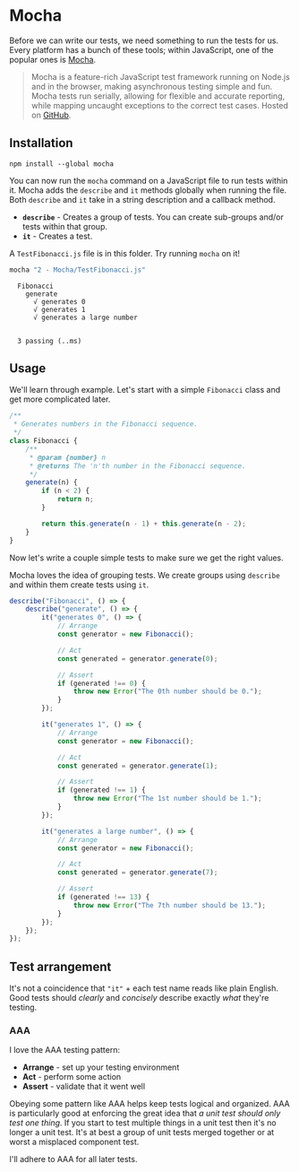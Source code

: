 # Mocha

Before we can write our tests, we need something to run the tests for us.
Every platform has a bunch of these tools; within JavaScript, one of the popular ones is [Mocha](https://mochajs.org).

> Mocha is a feature-rich JavaScript test framework running on Node.js and in the browser, making asynchronous testing simple and fun. Mocha tests run serially, allowing for flexible and accurate reporting, while mapping uncaught exceptions to the correct test cases. Hosted on [GitHub](https://github.com/mochajs/mocha).

## Installation

```
npm install --global mocha
```

You can now run the `mocha` command on a JavaScript file to run tests within it.
Mocha adds the `describe` and `it` methods globally when running the file.
Both `describe` and `it` take in a string description and a callback method.

* **`describe`** - Creates a group of tests. You can create sub-groups and/or tests within that group.
* **`it`** - Creates a test.

A `TestFibonacci.js` file is in this folder.
Try running `mocha` on it!

```cmd
mocha "2 - Mocha/TestFibonacci.js"
```

```
  Fibonacci
    generate
      √ generates 0
      √ generates 1
      √ generates a large number


  3 passing (..ms)
```


## Usage

We'll learn through example.
Let's start with a simple `Fibonacci` class and get more complicated later.

```javascript
/**
 * Generates numbers in the Fibonacci sequence.
 */
class Fibonacci {
    /**
     * @param {number} n
     * @returns The 'n'th number in the Fibonacci sequence.
     */
    generate(n) {
        if (n < 2) {
            return n;
        }

        return this.generate(n - 1) + this.generate(n - 2);
    }
}
```

Now let's write a couple simple tests to make sure we get the right values.

Mocha loves the idea of grouping tests.
We create groups using `describe` and within them create tests using `it`.

```javascript
describe("Fibonacci", () => {
    describe("generate", () => {
        it("generates 0", () => {
            // Arrange
            const generator = new Fibonacci();

            // Act
            const generated = generator.generate(0);

            // Assert
            if (generated !== 0) {
                throw new Error("The 0th number should be 0.");
            }
        });

        it("generates 1", () => {
            // Arrange
            const generator = new Fibonacci();

            // Act
            const generated = generator.generate(1);

            // Assert
            if (generated !== 1) {
                throw new Error("The 1st number should be 1.");
            }
        });

        it("generates a large number", () => {
            // Arrange
            const generator = new Fibonacci();

            // Act
            const generated = generator.generate(7);

            // Assert
            if (generated !== 13) {
                throw new Error("The 7th number should be 13.");
            }
        });
    });
});
```

## Test arrangement

It's not a coincidence that `"it"` + each test name reads like plain English.
Good tests should *clearly* and *concisely* describe exactly *what* they're testing.

### AAA

I love the AAA testing pattern:

* **Arrange** - set up your testing environment
* **Act** - perform some action
* **Assert** - validate that it went well

Obeying some pattern like AAA helps keep tests logical and organized.
AAA is particularly good at enforcing the great idea that *a unit test should only test one thing*.
If you start to test multiple things in a unit test then it's no longer a unit test.
It's at best a group of unit tests merged together or at worst a misplaced component test.

I'll adhere to AAA for all later tests.